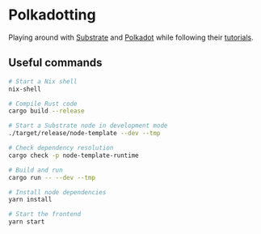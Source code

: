 # Polkadotting

Playing around with [Substrate](https://substrate.io) and [Polkadot](https://polkadot.network) while following their [tutorials](https://substrate.dev/en/tutorials).

## Useful commands

```sh
# Start a Nix shell
nix-shell

# Compile Rust code
cargo build --release

# Start a Substrate node in development mode
./target/release/node-template --dev --tmp

# Check dependency resolution
cargo check -p node-template-runtime

# Build and run
cargo run -- --dev --tmp

# Install node dependencies
yarn install

# Start the frontend
yarn start
```
